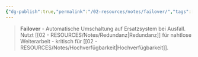 ```yaml
---
{"dg-publish":true,"permalink":"/02-resources/notes/failover/","tags":["sicherheit/it-sicherheit"],"noteIcon":"","updated":"2025-10-29T12:59:05.997+01:00"}
---
```


>**Failover** - Automatische Umschaltung auf Ersatzsystem bei Ausfall.
Nutzt [[02 - RESOURCES/Notes/Redundanz\|Redundanz]] für nahtlose Weiterarbeit - kritisch für [[02 - RESOURCES/Notes/Hochverfügbarkeit\|Hochverfügbarkeit]].